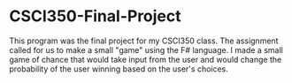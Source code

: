 # CSCI350-Final-Project
This program was the final project for my CSCI350 class. The assignment called for us to make a small "game" using the F# language. 
I made a small game of chance that would take input from the user and would change the probability of the user winning based on the user's choices.

